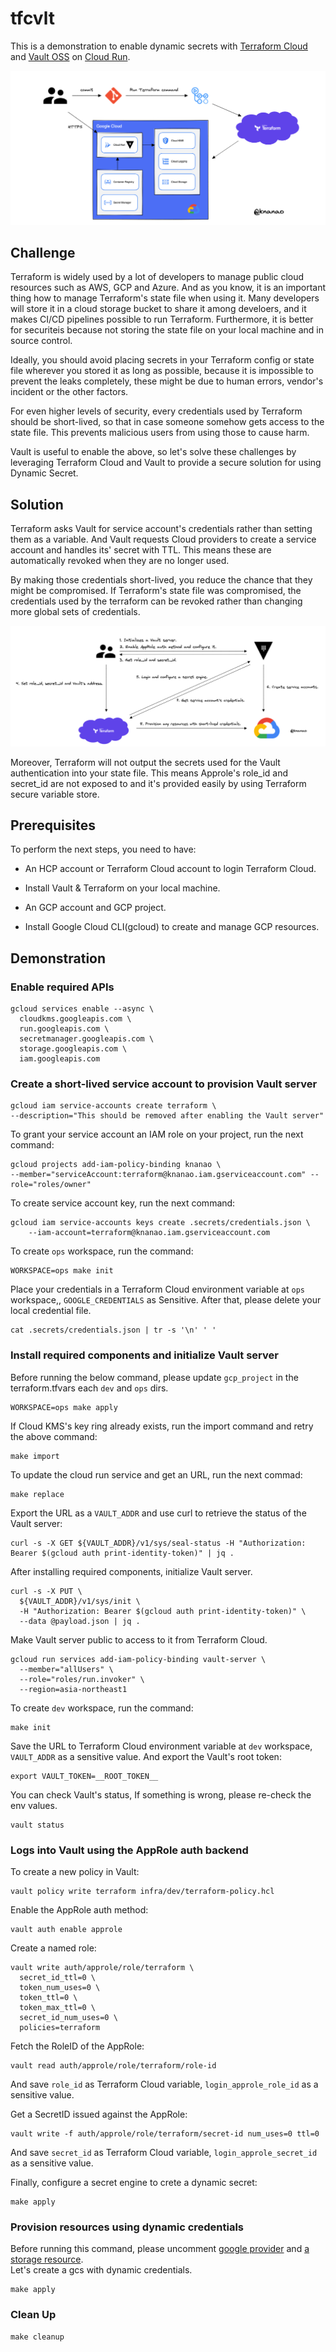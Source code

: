 # tfcvlt
This is a demonstration to enable dynamic secrets with [Terraform Cloud](https://cloud.hashicorp.com/products/terraform) and [Vault OSS](https://www.vaultproject.io/) on [Cloud Run](https://cloud.google.com/run).

![Architecture Overview](public/architecture-overview.png)

## Challenge
Terraform is widely used by a lot of developers to manage public cloud resources such as AWS, GCP and Azure.
And as you know, it is an important thing how to manage Terraform's state file when using it.
Many developers will store it in a cloud storage bucket to share it among develoers, and it makes CI/CD pipelines possible to run Terraform.
Furthermore, it is better for securiteis because not storing the state file on your local machine and in source control.

Ideally, you should avoid placing secrets in your Terraform config or state file wherever you stored it as long as possible,
because it is impossible to prevent the leaks completely, these might be due to human errors, vendor's incident or the other factors.
 
For even higher levels of security, every credentials used by Terraform should be short-lived, so that in case someone somehow gets access to the state file.
This prevents malicious users from using those to cause harm.

Vault is useful to enable the above, so let's solve these challenges by leveraging Terraform Cloud and Vault to provide a secure solution for using Dynamic Secret.


## Solution
Terraform asks Vault for service account's credentials rather than setting them as a variable.
And Vault requests Cloud providers to create a service account and handles its' secret with TTL.
This means these are automatically revoked when they are no longer used.

By making those credentials short-lived, you reduce the chance that they might be compromised.
If Terraform's state file was compromised, the credentials used by the terraform can be revoked rather than changing more global sets of credentials.

![Dynamic Secret Flow](public/dynamic-secret.png)

Moreover, Terraform will not output the secrets used for the Vault authentication into your state file.
This means Approle's role_id and secret_id are not exposed to and it's provided easily by using Terraform secure variable store.


## Prerequisites
To perform the next steps, you need to have:

* An HCP account or Terraform Cloud account to login Terraform Cloud.

* Install Vault & Terraform on your local machine.

* An GCP account and GCP project.

* Install Google Cloud CLI(gcloud) to create and manage GCP resources.


## Demonstration
### Enable required APIs
```
gcloud services enable --async \
  cloudkms.googleapis.com \
  run.googleapis.com \
  secretmanager.googleapis.com \
  storage.googleapis.com \
  iam.googleapis.com
```

### Create a short-lived service account to provision Vault server
```
gcloud iam service-accounts create terraform \
--description="This should be removed after enabling the Vault server"
```

To grant your service account an IAM role on your project, run the next command:
```
gcloud projects add-iam-policy-binding knanao \
--member="serviceAccount:terraform@knanao.iam.gserviceaccount.com" --role="roles/owner"
```

To create service account key, run the next command:
```
gcloud iam service-accounts keys create .secrets/credentials.json \
    --iam-account=terraform@knanao.iam.gserviceaccount.com
```

To create `ops` workspace, run the command:
```
WORKSPACE=ops make init
```

Place your credentials in a Terraform Cloud environment variable at `ops` workspace,, `GOOGLE_CREDENTIALS` as Sensitive.
After that, please delete your local credential file.
```
cat .secrets/credentials.json | tr -s '\n' ' '
```

### Install required components and initialize Vault server
Before running the below command, please update `gcp_project` in the terraform.tfvars each `dev` and `ops` dirs.
```
WORKSPACE=ops make apply
```

If Cloud KMS's key ring already exists, run the import command and retry the above command:
```
make import
```

To update the cloud run service and get an URL, run the next commad:
```
make replace
```

Export the URL as a `VAULT_ADDR` and use curl to retrieve the status of the Vault server:
```
curl -s -X GET ${VAULT_ADDR}/v1/sys/seal-status -H "Authorization: Bearer $(gcloud auth print-identity-token)" | jq .
```

After installing required components, initialize Vault server.
```
curl -s -X PUT \
  ${VAULT_ADDR}/v1/sys/init \
  -H "Authorization: Bearer $(gcloud auth print-identity-token)" \
  --data @payload.json | jq .
```

Make Vault server public to access to it from Terraform Cloud.
```
gcloud run services add-iam-policy-binding vault-server \
  --member="allUsers" \
  --role="roles/run.invoker" \
  --region=asia-northeast1
```

To create `dev` workspace, run the command:
```
make init
```

Save the URL to Terraform Cloud environment variable at `dev` workspace, `VAULT_ADDR` as a sensitive value.
And export the Vault's root token:
```
export VAULT_TOKEN=__ROOT_TOKEN__
```

You can check Vault's status, If something is wrong, please re-check the env values.
```
vault status
```
### Logs into Vault using the AppRole auth backend
To create a new policy in Vault:
```
vault policy write terraform infra/dev/terraform-policy.hcl
```

Enable the AppRole auth method:
```
vault auth enable approle
```

Create a named role:
```
vault write auth/approle/role/terraform \ 
  secret_id_ttl=0 \
  token_num_uses=0 \
  token_ttl=0 \
  token_max_ttl=0 \
  secret_id_num_uses=0 \
  policies=terraform
```

Fetch the RoleID of the AppRole:
```
vault read auth/approle/role/terraform/role-id
```
And save `role_id` as Terraform Cloud variable, `login_approle_role_id` as a sensitive value.

Get a SecretID issued against the AppRole:
```
vault write -f auth/approle/role/terraform/secret-id num_uses=0 ttl=0
```
And save `secret_id` as Terraform Cloud variable, `login_approle_secret_id` as a sensitive value.

Finally, configure a secret engine to crete a dynamic secret:
```
make apply
```

### Provision resources using dynamic credentials
Before running this command, please uncomment [google provider](https://github.com/knanao/tfcvlt/blob/main/infra/dev/provider.tf) and [a storage resource](https://github.com/knanao/tfcvlt/blob/main/infra/dev/storage.tf).\
Let's create a gcs with dynamic credentials.
```
make apply
```

### Clean Up
```
make cleanup
```

